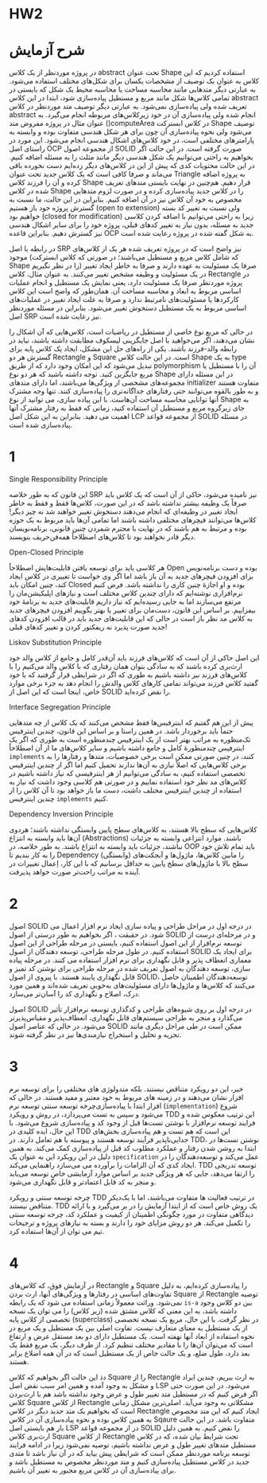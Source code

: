 # HW2

# شرح آزمایش 

در پروژه موردنظر از یک کلاس abstract تحت عنوان Shape استفاده کردیم که این کلاس به عنوان یک توصیف از مشخصات یکسان برای شکل‌های مختلف استفاده می‌شود. به عبارتی دیگر متدهایی مانند محاسبه مساحت یا محاسبه محیط یک شکل که بایستی در تمامی کلاس‌ها شکل مانند مربع و مستطیل پیاده‌سازی شود، ابتدا در این کلاس abstract تعریف شده ولی پیاده‌سازی نمی‌شود. به عبارتی دیگر توصیف متد موردنظر در کلاس abstract انجام شده ولی پیاده‌سازی آن در خود زیرکلاس‌های مربوطه انجام می‌گیرد. به عنوان مثال در پروژه مفروض متد ()computeArea در کلاس ابسترکت Shape توصیف می‌شود ولی نحوه پیاده‌سازی آن چون برای هر شکل هندسی متفاوت بوده و وابسته به پارامترهای مختلفی است، در خود کلاس‌های اشکال هندسی انجام می‌شود. این مورد در راستای اصل OCP از مجموعه اصول SOLID صورت گرفته است. در این حالت اگر بخواهیم به راحتی می‌توانیم یک شکل هندسی دیگر مانند مثلث را به مسئله اضافه کنیم. در این حالت محتویات کدی که پیش از این در کلاس‌های دیگر زده‌ایم دست نخورده باقی می‌ماند و صرفا کافی است که یک کلاس جدید تحت عنوان Triangle به پروژه اضافه کرده و آن را فرزند کلاس Shape قرار دهیم. هم‌چنین در نهایت بایستی متدهای تعریف شده در کلاس Shape را در کلاس جدید پیاده‌سازی کرده و در صورت لزوم متدهایی مخصوص به خود آن کلاس نیز در آن اضافه کنیم. بنابراین در این حالت، ما نسبت به گسترش پروژه خود باز هستیم (open to extension) ولی نسبت به تغییر کد بسته خواهیم بود (closed for modification) زیرا به راحتی می‌توانیم با اضافه کردن کلاسی جدید به مسئله، بدون نیاز به تغییر کدهای قبلی، پروژه خود را برای سایر اشکال هندسی نیز گسترش دهیم. بنابراین قاعده OCP به شکل گفته شده در پروژه رعایت شده است. 

در رابطه با اصل SRP نیز واضح است که در پروژه تعریف شده هر یک از کلاس‌های موجود (که شامل کلاس مربع و مستطیل می‌باشند؛ در صورتی که کلاس ابسترکت Shape را در نظر نگیریم) صرفا یک مسئولیت به عهده دارند و صرفا به خاطر ایجاد تغییر در یک مسئولیت و وظیفه مشخص تغییر می‌کنند. به عنوان مثال، کلاس Rectangle در پروژه موردنظر صرفا یک مسئولیت دارد، یعنی نمایش یک مستطیل و انجام عملیات اساسی مربوط به ابعاد و محاسبه مساحت آن. همان‌طور که واضح است این کلاس کارکردها یا مسئولیت‌های نامرتبط ندارد و صرفا به علت ایجاد تغییر در عملیات‌های اساسی مربوط به یک مستطیل دستخوش تغییر می‌شود. بنابراین در مسئله موردنظر اصل SRP نیز رعایت شده است.

در حالی که مربع نوع خاصی از مستطیل در ریاضیات است، کلاس‌هایی که آن اشکال را نشان می‌دهند، اگر می‌خواهید با اصل جایگزینی لیسکوف مطابقت داشته باشند، نباید در رابطه والد-فرزند باشند. یکی از راه‌های حل این مشکل، ایجاد یک کلاس پایه برای گسترش هر دو Rectangle و Square است. در این حالت کلاس Shape به یک type تبدیل می‌شود که این امکان وجود دارد که از طریق polymorphism آن را با مستطیل یا مربع جایگزین کنید. توجه داشته باشید که هر دو نوع Shape در این مسئله دارای مجموعه‌های مشخصی از ویژگی‌ها می‌باشند، اما دارای ‌متدهای initializer متفاوت هستند و به طور بالقوه می‌توانند حتی رفتارهای جداگانه‌تری را پیاده‌سازی کنند. تنها وجه مشترک آنها توانایی محاسبه مساحت آن‌هاست. با این پیاده سازی، می توانید از نوع Shape به جای زیرگروه مربع و مستطیل آن استفاده کنید، زمانی که فقط به رفتار مشترک آنها اهمیت می دهید. بنابراین به این شکل اصل LCP از مجموعه قواعد SOLID در مسئله پیاده‌سازی شده است.


# 1
Single Responsibility Principle

این قانون که به طور خلاصه SRP نیز نامیده می‌شود، حاکی از آن است که یک کلاس باید صرفاً یک وظیفه بیشتر نداشته باشد که در این صورت، کلاس‌ها فقط و فقط به خاطر ایجاد تغییر در وظیفه‌ای که انجام می‌دهند دستخوش تغییر خواهند شد نه چیز دیگر! کلاس‌ها می‌توانند فیچرهای مختلفی داشته باشند اما تمامی آن‌ها باید مربوط به یک حوزه بوده و مرتبط به هم باشند که در نهایت با محترم شمردن چنین قانونی، برنامه‌نویسان دیگر قادر نخواهند بود تا کلاس‌های اصطلاحاً همه‌فن‌حریف بنویسند.

Open-Closed Principle

هر کلاسی باید برای توسعه یافتن قابلیت‌هایش اصطلاحاً Open بوده و دست برنامه‌نویس برای افزودن فیچرهای جدید به آن باز باشد اما اگر وی خواست تا تغییری در کلاس ایجاد کند، چنین امکان باید Closed بوده و او اجازهٔ چنین کاری را نداشته باشد. فرض کنیم نرم‌افزاری نوشته‌ایم که دارای چندین کلاس مختلف است و نیازهای اپلیکیشن‌مان را مرتفع می‌سازند اما به جایی رسیده‌ایم که نیاز داریم قابلیت‌های جدید به برنامهٔ خود بیفزاییم. بر اساس این قانون، دست‌مان برای تغییر یا بهتر بگوییم افزودن فیچرهای جدید به کلاس مد نظر باز است در حالی که این قابلیت‌های جدید باید در قالب افزودن کدهای جدید صورت پذیرد نه ریفکتور کردن و تغییر کدهای قبلی!

Liskov Substitution Principle

این اصل حاکی از آن است که کلاس‌های فرزند باید آن‌قدر کامل و جامع از کلاس والد خود ارث‌بری کرده باشند که به سادگی بتوان همان رفتاری که با کلاس والد می‌کنیم را با کلاس‌های فرزند نیز داشته باشیم به طوری که اگر در شرایطی قرار گرفتید که با خود گفتید کلاس فرزند می‌تواند تمامی کارهای کلاس والدش را انجام دهد به جزء برخی موارد خاص، اینجا است که این اصل از SOLID را نقض کرده‌اید.

Interface Segregation Principle

پیش از این هم گفتیم که اینترفیس‌ها فقط مشخص می‌کنند که یک کلاس از چه متدهایی حتماً باید برخوردار باشد. در همین راستا و بر اساس این قانون، چندین اینترفیس تک‌منظوره به مراتب بهتر است از یک اینترفیس چندمنظوره است به طوری که اگر یک اینترفیس چندمنظورهٔ کامل و جامع داشته باشیم و سایر کلاس‌های ما از آن اصطلاحاً `implements` کنند،‌ در چنین صورتی ممکن است برخی خصوصیات، متدها و رفتارها را به برخی کلاس‌هایی که اصلاً نیازی به آن‌ها ندارند تحمیل کنیم اما اگر از چندین اینترفیس تخصصی استفاده کنیم، به سادگی می‌توانیم از هر اینترفیسی که نیاز داشته باشیم در کلاس‌های مد نظر خود استفاده نماییم و در صورتی هم کلاسی وجود داشت که نیاز به استفاده از چندین اینترفیس مختلف داشت، دست ما باز خواهد بود تا آن کلاس را از چندین اینترفیس `implements` کنیم.

Dependency Inversion Principle

کلاس‌هایی که سطح بالا هستند، به کلاس‌های سطح پایین وابستگی نداشته باشند؛ هردوی آن‌ها باید وابسته به انتزاع (Abstractions) باشند. موارد انتزاعی وابسته به جزئیات نباشند، جزئیات باید وابسته به انتزاع باشند. به طور خلاصه، در OOP باید تمام تلاش خود را به کار بندیم تا Dependency (وابستگی) را مابین کلاس‌ها، ماژول‌ها و آبجکت‌های سطح بالا با ماژول‌های سطح پایین به حداقل برسانیم که با این کار، اِعمال تغییرات در آینده به مراتب راحت‌تر صورت خواهد پذیرفت.

# 2

اصول SOLID در درجه اول در مراحل طراحی و پیاده سازی ایجاد نرم افزار اعمال می شود. در حقیقت ، اگر بخواهیم به طور درستی از اصول SOLID و در مرحله‌ای درست از توسعه نرم‌افزار از این اصول استفاده کنیم، بایستی در مرحله طراحی از این اصول استفاده کنیم. در طول مرحله طراحی، توسعه دهندگان از اصول SOLID برای ایجاد یک معماری انعطاف پذیر و قابل نگهداری برای نرم افزار استفاده می کنند. در مرحله پیاده سازی، توسعه دهندگان به اصول تعریف شده در مرحله طراحی برای نوشتن کد تمیز و قابل نگهداری پایبند هستند. با پیروی از اصول SOLID، توسعه‌دهندگان اطمینان حاصل می‌کنند که کلاس‌ها و ماژول‌ها دارای مسئولیت‌های به‌خوبی تعریف شده‌اند و همین مورد درک، اصلاح و نگهداری کد را آسان‌تر می‌سازد.

اصول SOLID در درجه اول بر روی شیوه‌های طراحی و کدگذاری توسعه نرم‌افزار تأثیر می‌گذارد و منجر به طراحی سیستم‌های قابل نگهداری، انعطاف‌پذیر و مقیاس‌پذیرتر می‌شود. در حالی که عناصر اصول SOLID ممکن است در طی مراحل دیگری مانند تجزیه و تحلیل و استخراج نیازمندی‌ها نیز در نظر گرفته شوند.

# 3

خیر، این دو رویکرد متناقض نیستند. بلکه متدولوژی های مختلفی را برای توسعه نرم افزار نشان می‌دهند و در زمینه های مربوط به خود معتبر و مفید هستند. در حالی که چرخه توسعه سنتی توسعه نرم‎‌افزار ابتدا با پیاده‌سازی (`implementation`) شروع می‌شود و سپس به تست می‌پردازد، در روش و رویکرد TDD این ترتیب معکوس شده و فرایند توسعه نرم‌افزار با نوشتن تست‌ها قبل از وجود کد و پیاده‌سازی شروع می‌شود. با این حال، ایده کلیدی در TDD این است که هم تست و هم پیاده‌سازی بخش‌های جدایی‌ناپذیر فرآیند توسعه هستند و پیوسته با هم تعامل دارند. در TDD، نوشتن تست‌ها در ابتدا به روشن شدن رفتار و عملکرد مطلوب کد قبل از پیاده‌سازی کمک می‌کند. به همین دلیل در این رویکرد این به عنوان یک `specification` عمل می‌کند و توسعه‌دهندگان را در ایجاد کدی که آن الزامات را برآورده می می‌سازد راهنمایی می‌کند. TDD توسعه تدریجی را ارتقا می‌دهد، جایی که هر ویژگی جدید بر اساس موارد آزمایشی خاص توسعه می‌یابد و منجر به کد قابل اعتمادتر و قابل نگهداری می‌شود.

چرخه توسعه سنتی و رویکرد TDD در ترتیب فعالیت ها متفاوت می‌باشند، اما با یک‌دیکر متناقض نیستند. TDD یک روش خاص است که از ابتدا آزمایش را در بر می‌گیرد و با ارائه دیدگاهی متفاوت در مورد چگونگی اطمینان از کیفیت و عملکرد کد، چرخه توسعه سنتی را تکمیل می‌کند. هر دو روش مزایای خود را دارند و بسته به نیازهای پروژه و ترجیحات تیم می توان از آن‌ها استفاده کرد.

# 4

در آزمایش فوق، که کلاس‌های Rectangle و Square را پیاده‌سازی کرده‌ایم، به دلیل تفاوت‌های اساسی در رفتارها و ویژگی‌های آنها، ارث بردن Square از Rectangle توصیه نمی‌شود. وراثت معمولاً زمانی استفاده می شود که یک رابطه `is-a` بین دو کلاس وجود داشته باشد، به این معنی که کلاس مشتق شده (زیر کلاس) را می توان یک نسخه تخصصی از کلاس پایه (superclass) در نظر گرفت. با این حال، مربع یک نسخه تخصصی از یک مستطیل به معنای متعارف نیست. تفاوت اصلی بین یک مستطیل و یک مربع در نحوه استفاده از ابعاد آنها نهفته است. یک مستطیل دارای دو بعد مستقل عرض و ارتفاع است که می‌توان آن‌ها را با مقادیر مختلف تنظیم کرد. از طرف دیگر، یک مربع فقط یک بعد دارد، طول ضلع، و یک حالت خاص از یک مستطیل است که در آن همه اضلاع برابر هستند.

دذ این حالت اگر بخواهیم که کلاس Square را از Rectangle به ارث ببریم، چندین ایراد و مشکل به وجود آمده و همین امر سبب  نقض اصل  LSP می‌شود. در این صورت حتی اگر فرض کنیم که در مستطیل متد تغییر طول و عرض وجود نداشته باشد هم با ارث‌بردن کلاس Square از کلاس Rectangle مشکلاتی به وجود می‌آید. اصلی‌ترین مشکل زمانی است که بخواهیم یک متد جدید دیگر در کلاس Rectangle ایجاد کنیم که این متد مخصوص به همین کلاس بوده و نحوه پیاده‌سازی آن در کلاس Sqaure متفاوت باشد. در این حالت باز هم بایستی اصل LSP در از مجموعه قواعد SOLID را نقض کنیم. به همین دلیل ارث‌بری کلاس Square از کلاس Rectangle تحت شرایط بیان شده، که در کلاس مستطیل متدهای تغییر طول و عرض نداشته باشیم، توصیه نمی‌شود زیرا در ادامه فرایند توسعه برنامه موردنظر ممکن است که شرایطی پیش بیاید که در آن نیاز باشد تا متدی جدید در کلاس مستطیل پیاده‌سازی کنیم و متد موردنظر مخصوص به مستطیل باشد و برای پیاده‌سازی آن در کلاس مربع مجبور به تغییر آن باشیم.
